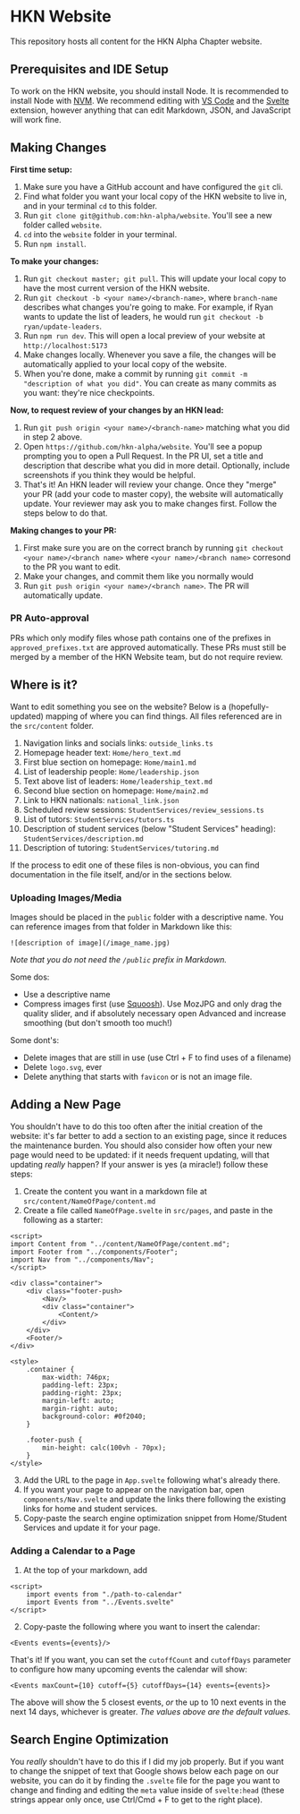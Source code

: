 # HKN Website

This repository hosts all content for the HKN Alpha Chapter website.

## Prerequisites and IDE Setup

To work on the HKN website, you should install Node. It is recommended to install Node with [NVM](https://github.com/nvm-sh/nvm). We recommend editing with [VS Code](https://code.visualstudio.com/) and the [Svelte](https://marketplace.visualstudio.com/items?itemName=svelte.svelte-vscode) extension, however anything that can edit Markdown, JSON, and JavaScript will work fine.

## Making Changes

**First time setup:**

1. Make sure you have a GitHub account and have configured the `git` cli.
2. Find what folder you want your local copy of the HKN website to live in, and in your terminal `cd` to this folder.
3. Run `git clone git@github.com:hkn-alpha/website`. You'll see a new folder called `website`.
4. `cd` into the `website` folder in your terminal.
5. Run `npm install`.

**To make your changes:**

1. Run `git checkout master; git pull`. This will update your local copy to have the most current version of the HKN website.
2. Run `git checkout -b <your name>/<branch-name>`, where `branch-name` describes what changes you're going to make. For example, if Ryan wants to update the list of leaders, he would run `git checkout -b ryan/update-leaders`.
3. Run `npm run dev`. This will open a local preview of your website at `http://localhost:5173`
4. Make changes locally. Whenever you save a file, the changes will be automatically applied to your local copy of the website.
5. When you're done, make a commit by running `git commit -m "description of what you did"`. You can create as many commits as you want: they're nice checkpoints.

**Now, to request review of your changes by an HKN lead:**

1. Run `git push origin <your name>/<branch-name>` matching what you did in step 2 above.
2. Open `https://github.com/hkn-alpha/website`. You'll see a popup prompting you to open a Pull Request. In the PR UI, set a title and description that describe what you did in more detail. Optionally, include screenshots if you think they would be helpful.
3. That's it! An HKN leader will review your change. Once they "merge" your PR (add your code to master copy), the website will automatically update. Your reviewer may ask you to make changes first. Follow the steps below to do that.

**Making changes to your PR:**

1. First make sure you are on the correct branch by running `git checkout <your name>/<branch name>` where `<your name>/<branch name>` corresond to the PR you want to edit.
2. Make your changes, and commit them like you normally would
3. Run `git push origin <your name>/<branch name>`. The PR will automatically update.

### PR Auto-approval

PRs which only modify files whose path contains one of the prefixes in `approved_prefixes.txt` are approved automatically. These PRs must still be merged by a member of the HKN Website team, but do not require review.

## Where is it?

Want to edit something you see on the website? Below is a (hopefully-updated) mapping of where you can find things. All files referenced are in the `src/content` folder.

1. Navigation links and socials links: `outside_links.ts`
2. Homepage header text: `Home/hero_text.md`
3. First blue section on homepage: `Home/main1.md`
4. List of leadership people: `Home/leadership.json`
5. Text above list of leaders: `Home/leadership_text.md`
6. Second blue section on homepage: `Home/main2.md`
7. Link to HKN nationals: `national_link.json`
8. Scheduled review sessions: `StudentServices/review_sessions.ts`
9. List of tutors: `StudentServices/tutors.ts`
10. Description of student services (below "Student Services" heading): `StudentServices/description.md`
11. Description of tutoring: `StudentServices/tutoring.md`

If the process to edit one of these files is non-obvious, you can find documentation in the file itself, and/or in the sections below.

### Uploading Images/Media

Images should be placed in the `public` folder with a descriptive name. You can reference images from that folder in Markdown like this:

```
![description of image](/image_name.jpg)
```

_Note that you do not need the `/public` prefix in Markdown._

Some dos:

- Use a descriptive name
- Compress images first (use [Squoosh](https://squoosh.app)). Use MozJPG and only drag the quality slider, and if absolutely necessary open Advanced and increase smoothing (but don't smooth too much!)

Some dont's:

- Delete images that are still in use (use Ctrl + F to find uses of a filename)
- Delete `logo.svg`, ever
- Delete anything that starts with `favicon` or is not an image file.

## Adding a New Page

You shouldn't have to do this too often after the initial creation of the website: it's far better to add a section to an existing page, since it reduces the maintenance burden. You should also consider how often your new page would need to be updated: if it needs frequent updating, will that updating _really_ happen?
If your answer is yes (a miracle!) follow these steps:

1. Create the content you want in a markdown file at `src/content/NameOfPage/content.md`
2. Create a file called `NameOfPage.svelte` in `src/pages`, and paste in the following as a starter:

```
<script>
import Content from "../content/NameOfPage/content.md";
import Footer from "../components/Footer";
import Nav from "../components/Nav";
</script>

<div class="container">
    <div class="footer-push>
        <Nav/>
        <div class="container">
            <Content/>
        </div>
    </div>
    <Footer/>
</div>

<style>
    .container {
        max-width: 746px;
        padding-left: 23px;
        padding-right: 23px;
        margin-left: auto;
        margin-right: auto;
        background-color: #0f2040;
    }

    .footer-push {
        min-height: calc(100vh - 70px);
    }
</style>
```

3. Add the URL to the page in `App.svelte` following what's already there.
4. If you want your page to appear on the navigation bar, open `components/Nav.svelte` and update the links there following the existing links for home and student services.
5. Copy-paste the search engine optimization snippet from Home/Student Services and update it for your page.

### Adding a Calendar to a Page

1. At the top of your markdown, add

```
<script>
    import events from "./path-to-calendar"
    import Events from "../Events.svelte"
</script>
```

2. Copy-paste the following where you want to insert the calendar:

```
<Events events={events}/>
```

That's it! If you want, you can set the `cutoffCount` and `cutoffDays` parameter to configure
how many upcoming events the calendar will show:

```
<Events maxCount={10} cutoff={5} cutoffDays={14} events={events}>
```

The above will show the 5 closest events, _or_ the up to 10 next events in the next 14 days, whichever is greater. _The values above are the default values._

## Search Engine Optimization

You _really_ shouldn't have to do this if I did my job properly. But if you want to change the snippet of text that Google shows below each page on our website, you can do it by finding the `.svelte` file for the page you want to change and finding and editing the `meta` value inside of `svelte:head` (these strings appear only once, use Ctrl/Cmd + F to get to the right place).
